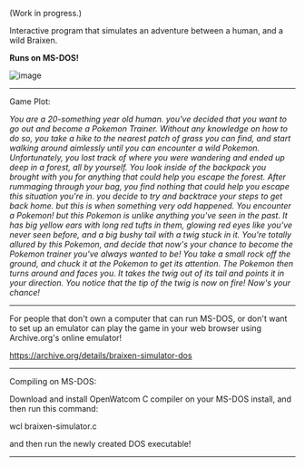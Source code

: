 (Work in progress.)

Interactive program that simulates an adventure between a human, and a wild Braixen.

**Runs on MS-DOS!**

![image](https://github.com/user-attachments/assets/c1f9c19e-c05c-4125-b4b8-6336bfb36b2a)

_______________________________________________________________________________________________

Game Plot: 

*You are a 20-something year old human. you've decided that you want to go out and become a Pokemon Trainer.
Without any knowledge on how to do so, you take a hike to the nearest patch of grass you can find, and start walking around aimlessly until you can encounter a wild Pokemon.
Unfortunately, you lost track of where you were wandering and ended up deep in a forest, all by yourself. You look inside of the backpack you brought with you for anything that could help you escape the forest.
After rummaging through your bag, you find nothing that could help you escape this situation you're in. you decide to try and backtrace your steps to get back home. but this is when something very odd happened.
You encounter a Pokemon! but this Pokemon is unlike anything you've seen in the past.
It has big yellow ears with long red tufts in them, glowing red eyes like you've never seen before, and a big bushy tail with a twig stuck in it.
You're totally allured by this Pokemon, and decide that now's your chance to become the Pokemon trainer you've always wanted to be!
You take a small rock off the ground, and chuck it at the Pokemon to get its attention.
The Pokemon then turns around and faces you. It takes the twig out of its tail and points it in your direction. You notice that the tip of the twig is now on fire! Now's your chance!*

_______________________________________________________________________________________________

For people that don't own a computer that can run MS-DOS, or don't want to set up an emulator can play the game in your web browser using Archive.org's online emulator!

https://archive.org/details/braixen-simulator-dos

_______________________________________________________________________________________________

Compiling on MS-DOS:

Download and install OpenWatcom C compiler on your MS-DOS install, and then run this command:

wcl braixen-simulator.c

and then run the newly created DOS executable!

_______________________________________________________________________________________________
